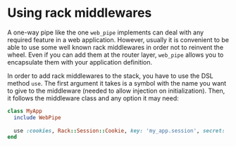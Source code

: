 # Using rack middlewares

A one-way pipe like the one `web_pipe` implements can deal with any required
feature in a web application. However, usually it is convenient to be able to
use some well known rack middlewares in order not to reinvent the wheel. Even
if you can add them at the router layer, `web_pipe` allows you to encapsulate
them with your application definition.

In order to add rack middlewares to the stack, you have to use the DSL method
`use`. The first argument it takes is a symbol with the name you want to give
to the middleware (needed to allow injection on initialization). Then, it
follows the middleware class and any option it may need:

```ruby
class MyApp
  include WebPipe
  
  use :cookies, Rack::Session::Cookie, key: 'my_app.session', secret: 'long'
end
```
